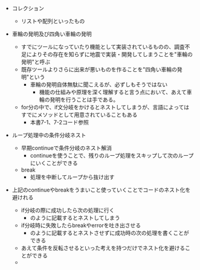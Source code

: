 - コレクション
  - リストや配列といったもの

- 車輪の発明及び四角い車輪の発明
  - すでにツールになっていたり機能として実装されているものの、調査不足によりその存在を知らずに地震で実装・開発してしまうことを"車輪の発明"と呼ぶ
  - 既存ツールよりさらに出来が悪いものを作ることを"四角い車輪の発明"という
    - 車輪の発明自体無駄に聞こえるが、必ずしもそうではない
      - 機能の仕組みや原理を深く理解すると言う点において、あえて車輪の発明を行うことは手である。
  - for分の中で、if文分岐をかけるとネストしてしまうが、言語によってはすでにメソッドとして用意されていることもある
    - 本書7-1、7-2コード参照

- ループ処理中の条件分岐ネスト
  - 早期continueで条件分岐のネスト解消
    - continueを使うことで、残りのループ処理をスキップして次のループにいくことができる
  - break
    - 処理を中断してループから抜け出す

- 上記のcontinueやbreakをうまいこと使っていくことでコードのネスト化を避けれる
  - if分岐の際に成功したら次の処理に行く
    - のように記載するとネストしてしまう
  - if分岐時に失敗したらbreakやerrorを吐き出させる
    - のように記載するとネストさせずに成功時の次の処理を書くことができる
  - あえて条件を反転させるといった考えを持つだけでネスト化を避けることができる
  - 